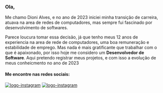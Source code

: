 ### Ola, 

Me chamo Dioni Alves, e no ano de 2023 iniciei minha transição de carreira, atuava na area de redes de computadores, mas sempre fui fascinado por desenvolvimento de softwares. 

<p>Parece loucura tomar essa decisão, já que tenho meus 12 anos de experiencia na area de rede de computadores, uma boa remuneração e estabilidade de emprego. Mas nada é mais gratificante que
trabalhar com o que é apaixonado, por isso hoje me considero um <b>Desenvolvedor de Software</b>. Aqui pretendo registrar meus projetos, e com isso a evolução de meus conheicmento no ano de 2023 </p>

<h4>Me encontre nas redes sociais:</h4>
<p dir=auto>
<a href="https://www.instagram.com/dionideoliveira/" ><img src="https://img.shields.io/badge/Instagram-E4405F?style=for-the-badge&logo=instagram&logoColor=white" alt="logo-instagram" /></a>
<a href="https://www.linkedin.com/in/dionialves/" ><img src="https://img.shields.io/badge/LinkedIn-0077B5?style=for-the-badge&logo=linkedin&logoColor=white" alt="logo-instagram" /></a>
</p>
<br>
